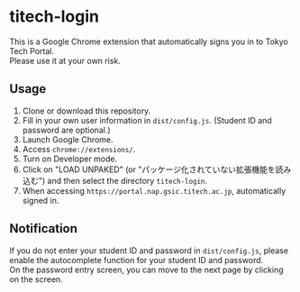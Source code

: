 # titech-login

This is a Google Chrome extension that automatically signs you in to Tokyo Tech Portal.  
Please use it at your own risk.

## Usage

1. Clone or download this repository.
1. Fill in your own user information in `dist/config.js`. (Student ID and password are optional.)
1. Launch Google Chrome.
1. Access `chrome://extensions/`.
1. Turn on Developer mode.
1. Click on "LOAD UNPAKED" (or "パッケージ化されていない拡張機能を読み込む") and then select the directory `titech-login`.
1. When accessing `https://portal.nap.gsic.titech.ac.jp`, automatically signed in.

## Notification

If you do not enter your student ID and password in `dist/config.js`, please enable the autocomplete function for your student ID and password.  
On the password entry screen, you can move to the next page by clicking on the screen.
